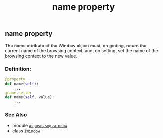 ﻿---
title: name property
second_title: Aspose.SVG for Python via .NET API References
description: 
type: docs
weight: 210
url: /python-net/aspose.svg.window/iwindow/name/
is_root: false
---

## name property


The name attribute of the Window object must, on getting, return the current name of the browsing context, and, on setting, set the name of the browsing context to the new value.
### Definition:
```python
@property
def name(self):
    ...
@name.setter
def name(self, value):
    ...
```

### See Also
* module [`aspose.svg.window`](../../)
* class [`IWindow`](/svg/python-net/aspose.svg.window/iwindow)
